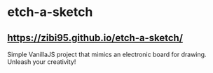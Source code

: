 # etch-a-sketch
## https://zibi95.github.io/etch-a-sketch/

Simple VanillaJS project that mimics an electronic board for drawing. Unleash your creativity!
